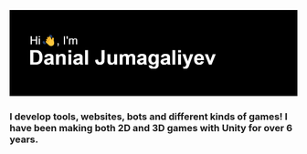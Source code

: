 ![Hi 👋, I'm Danial Jumagaliyev](header.png)

### I develop tools, websites, bots and different kinds of games! I have been making both 2D and 3D games with Unity for over 6 years.
